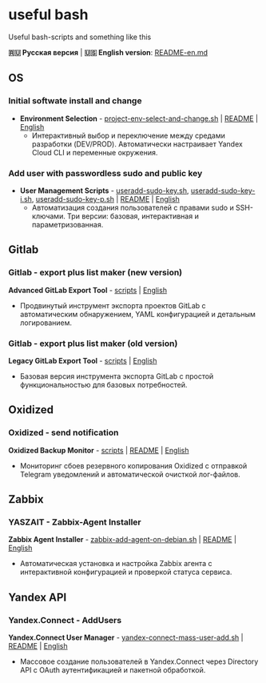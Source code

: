 # useful bash
Useful bash-scripts and something like this

**🇷🇺 Русская версия** | **🇺🇸 English version**: [README-en.md](README-en.md)

## OS
### Initial softwate install and change 
* **Environment Selection** - [project-env-select-and-change.sh](project-env-select-and-change.sh) | [README](project-env-select-and-change-README.md) | [English](project-env-select-and-change-README-en.md)
  - Интерактивный выбор и переключение между средами разработки (DEV/PROD). Автоматически настраивает Yandex Cloud CLI и переменные окружения.

### Add user with passwordless sudo and public key
* **User Management Scripts** - [useradd-sudo-key.sh](useradd-sudo-key.sh), [useradd-sudo-key-i.sh](useradd-sudo-key-i.sh), [useradd-sudo-key-p.sh](useradd-sudo-key-p.sh) | [README](user-management-README.md) | [English](user-management-README-en.md)
  - Автоматизация создания пользователей с правами sudo и SSH-ключами. Три версии: базовая, интерактивная и параметризованная.

## Gitlab
### Gitlab - export plus list maker (new version)
**Advanced GitLab Export Tool** - [scripts](/gitlab-export-import-v2/readme.md) | [English](/gitlab-export-import-v2/readme-en.md)
- Продвинутый инструмент экспорта проектов GitLab с автоматическим обнаружением, YAML конфигурацией и детальным логированием.

### Gitlab - export plus list maker (old version)
**Legacy GitLab Export Tool** - [scripts](/gitlab-export-import/readme.md) | [English](/gitlab-export-import/readme-en.md)
- Базовая версия инструмента экспорта GitLab с простой функциональностью для базовых потребностей.

## Oxidized
### Oxidized - send notification
**Oxidized Backup Monitor** - [scripts](/oxidized-check-file-and-send-notify.sh) | [README](oxidized-monitoring-README.md) | [English](oxidized-monitoring-README-en.md)
- Мониторинг сбоев резервного копирования Oxidized с отправкой Telegram уведомлений и автоматической очисткой лог-файлов.

## Zabbix
### YASZAIT - Zabbix-Agent Installer
**Zabbix Agent Installer** - [zabbix-add-agent-on-debian.sh](https://github.com/skurudo/usefulbash/blob/main/zabbix-add-agent-on-debian.sh) | [README](zabbix-agent-installer-README.md) | [English](zabbix-agent-installer-README-en.md)
- Автоматическая установка и настройка Zabbix агента с интерактивной конфигурацией и проверкой статуса сервиса.

## Yandex API
### Yandex.Connect - AddUsers
**Yandex.Connect User Manager** - [yandex-connect-mass-user-add.sh](https://github.com/skurudo/usefulbash/blob/main/yandex-connect-mass-user-add.sh) | [README](yandex-connect-README.md) | [English](yandex-connect-README-en.md)
- Массовое создание пользователей в Yandex.Connect через Directory API с OAuth аутентификацией и пакетной обработкой.
